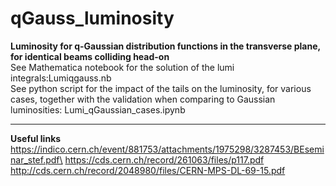 # qGauss_luminosity
**Luminosity for q-Gaussian distribution functions in the transverse plane, for identical beams colliding head-on**\
See Mathematica notebook for the solution of the lumi integrals:Lumiqgauss.nb\
See python script for the impact of the tails on the luminosity, for various cases, together with the validation when comparing to Gaussian luminosities: Lumi_qGaussian_cases.ipynb
***
**Useful links**\
https://indico.cern.ch/event/881753/attachments/1975298/3287453/BEseminar_stef.pdf\
https://cds.cern.ch/record/261063/files/p117.pdf \
http://cds.cern.ch/record/2048980/files/CERN-MPS-DL-69-15.pdf

